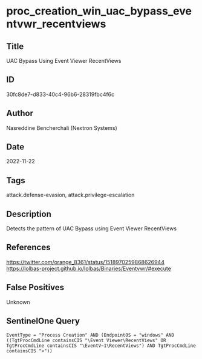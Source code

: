 # proc_creation_win_uac_bypass_eventvwr_recentviews

## Title
UAC Bypass Using Event Viewer RecentViews

## ID
30fc8de7-d833-40c4-96b6-28319fbc4f6c

## Author
Nasreddine Bencherchali (Nextron Systems)

## Date
2022-11-22

## Tags
attack.defense-evasion, attack.privilege-escalation

## Description
Detects the pattern of UAC Bypass using Event Viewer RecentViews

## References
https://twitter.com/orange_8361/status/1518970259868626944
https://lolbas-project.github.io/lolbas/Binaries/Eventvwr/#execute

## False Positives
Unknown

## SentinelOne Query
```
EventType = "Process Creation" AND (EndpointOS = "windows" AND ((TgtProcCmdLine containsCIS "\Event Viewer\RecentViews" OR TgtProcCmdLine containsCIS "\EventV~1\RecentViews") AND TgtProcCmdLine containsCIS ">"))

```